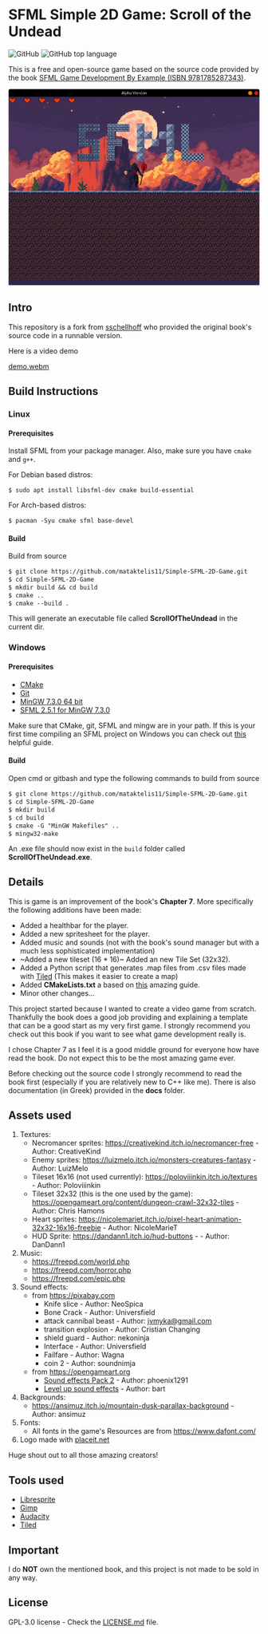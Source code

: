 # SFML Simple 2D Game: Scroll of the Undead

![GitHub](https://img.shields.io/github/license/mataktelis11/Simple-SFML-2D-Game)
![GitHub top language](https://img.shields.io/github/languages/top/mataktelis11/Simple-SFML-2D-Game)

This is a free and open-source game based on the source code provided by the book <a href="https://www.packtpub.com/product/sfml-game-development-by-example/9781785287343" target="_blank">SFML Game Development By Example (ISBN 9781785287343)</a>.

<img src="/docs/screenshots/1.png" alt="Alt text" title="In-Development Screenshot">


## Intro
This repository is a fork from <a href="https://github.com/sschellhoff/SFMLGameDevelopmentByExample" target="_blank">sschellhoff</a> who provided the original book's source code in a runnable version.

Here is a video demo

[demo.webm](https://github.com/mataktelis11/Simple-SFML-2D-Game/assets/61196956/775ab4ba-fe83-4103-a83b-408e93744556)

## Build Instructions

### Linux

#### Prerequisites

Install SFML from your package manager. Also, make sure you have ```cmake``` and ```g++```.

For Debian based distros:
```
$ sudo apt install libsfml-dev cmake build-essential
```
For Arch-based distros:
```
$ pacman -Syu cmake sfml base-devel 
```

#### Build

Build from source
```
$ git clone https://github.com/mataktelis11/Simple-SFML-2D-Game.git
$ cd Simple-SFML-2D-Game
$ mkdir build && cd build
$ cmake ..
$ cmake --build .
```
This will generate an executable file called **ScrollOfTheUndead** in the current dir.

### Windows

#### Prerequisites
- <a href="https://cmake.org/" target="_blank">CMake</a>
- <a href="https://git-scm.com/downloads" target="_blank">Git</a>
- <a href="https://sourceforge.net/projects/mingw-w64/files/Toolchains%20targetting%20Win64/Personal%20Builds/mingw-builds/7.3.0/threads-posix/seh/x86_64-7.3.0-release-posix-seh-rt_v5-rev0.7z/download" target="_blank">MinGW 7.3.0 64 bit</a>
- <a href="https://www.sfml-dev.org/files/SFML-2.5.1-windows-gcc-7.3.0-mingw-64-bit.zip" target="_blank">SFML 2.5.1 for MinGW 7.3.0</a>

Make sure that CMake, git, SFML and mingw are in your path. If this is your first time compiling an SFML project on Windows you can check out <a href="https://wfale.net/2023/01/02/sfml-c-and-windows-quick-guide-to-awesome-graphics/" target="_blank">this</a> helpful guide.


#### Build

Open cmd or gitbash and type the following commands to build from source

```
$ git clone https://github.com/mataktelis11/Simple-SFML-2D-Game.git
$ cd Simple-SFML-2D-Game
$ mkdir build 
$ cd build
$ cmake -G "MinGW Makefiles" ..
$ mingw32-make
```

An .exe file should now exist in the ```build``` folder called **ScrollOfTheUndead.exe**.

## Details
This is game is an improvement of the book's **Chapter 7**. More specifically the following additions have been made:
- Added a healthbar for the player.
- Added a new spritesheet for the player.
- Added music and sounds (not with the book's sound manager but with a much less sophisticated implementation)
- ~Added a new tileset (16 * 16)~ Added an new Tile Set (32x32).
- Added a Python script that generates .map files from .csv files made with <a href="https://www.mapeditor.org/" target="_blank">Tiled</a> (This makes it easier to create a map)
- Added **CMakeLists.txt** a based on <a href="https://dane-bulat.medium.com/cmake-building-sfml-and-game-projects-on-linux-3947b3ba6e8" target="_blank">this</a> amazing guide.
- Minor other changes...

This project started because I wanted to create a video game from scratch. Thankfully the book does a good job providing and explaining a template that can be a good start as my very first game. I strongly recommend you check out this book if you want to see what game development really is.

I chose Chapter 7 as I feel it is a good middle ground for everyone how have read the book. Do not expect this to be the most amazing game ever.

Before checking out the source code I strongly recommend to read the book first (especially if you are relatively new to C++ like me). There is also documentation (in Greek) provided in the **docs** folder.

## Assets used

1. Textures:
    - Necromancer sprites: https://creativekind.itch.io/necromancer-free - Author: CreativeKind
    - Enemy sprites: https://luizmelo.itch.io/monsters-creatures-fantasy - Author: LuizMelo
    - Tileset 16x16 (not used currently): https://poloviiinkin.itch.io/textures - Author: Poloviiinkin
    - Tileset 32x32 (this is the one used by the game): https://opengameart.org/content/dungeon-crawl-32x32-tiles - Author: Chris Hamons
    - Heart sprites: https://nicolemariet.itch.io/pixel-heart-animation-32x32-16x16-freebie - Author: NicoleMarieT
    - HUD Sprite: https://dandann1.itch.io/hud-buttons - - Author: DanDann1
2. Music:
    - https://freepd.com/world.php
    - https://freepd.com/horror.php
    - https://freepd.com/epic.php
3. Sound effects: 
    - from https://pixabay.com
        - Knife slice - Author: NeoSpica
        - Bone Crack - Author: Universfield
        - attack cannibal beast - Author: jvmyka@gmail.com
        - transition explosion - Author: Cristian Changing
        - shield guard - Author: nekoninja
        - Interface - Author: Universfield
        - Failfare - Author: Wagna
        - coin 2 - Author: soundnimja
    - from https://opengameart.org
        - [Sound effects Pack 2](https://opengameart.org/content/sound-effects-pack-2) - Author: phoenix1291 
        - [Level up sound effects](https://opengameart.org/content/level-up-sound-effects) - Author: bart 
4. Backgrounds:
    - https://ansimuz.itch.io/mountain-dusk-parallax-background - Author: ansimuz
5. Fonts:
    - All fonts in the game's Resources are from https://www.dafont.com/
6. Logo made with <a href="https://placeit.net" target="_blank">placeit.net</a>

Huge shout out to all those amazing creators!

## Tools used
- <a href="https://libresprite.github.io/#!/" target="_blank">Libresprite</a>
- <a href="https://www.gimp.org/" target="_blank">Gimp</a>
- <a href="https://www.audacityteam.org/" target="_blank">Audacity</a>
- <a href="https://www.mapeditor.org/" target="_blank">Tiled</a>


## Important
I do **NOT** own the mentioned book, and this project is not made to be sold in any way.

## License
GPL-3.0 license - Check the [LICENSE.md](https://github.com/mataktelis11/Simple-SFML-2D-Game/blob/master/LICENSE.md) file.

